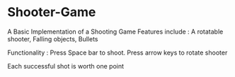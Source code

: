 # Shooter-Game
A Basic Implementation of a Shooting Game
Features include :
A rotatable shooter,
Falling objects, 
Bullets

Functionality :
Press Space bar to shoot. 
Press arrow keys to rotate shooter

Each successful shot is worth one point
